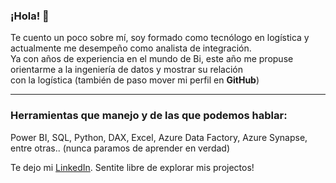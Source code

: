 <h3 align='left'>¡Hola! 👋</h3>
<p align='left'>
Te cuento un poco sobre mí, soy formado como tecnólogo en logística y actualmente me desempeño como analista de integración. <br>
Ya con años de experiencia en el mundo de Bi, este año me propuse orientarme a la ingeniería de datos y mostrar su relación <br>
con la logística (también de paso mover mi perfil en <b>GitHub</b>)
</p>

---

<h3 align='left'>Herramientas que manejo y de las que podemos hablar:</h3>
<p align='left'>
Power BI, SQL, Python, DAX, Excel, Azure Data Factory, Azure Synapse, entre otras.. (nunca paramos de aprender en verdad)
</p>

<p align='left'>
Te dejo mi <a href="https://www.linkedin.com/in/e-islasrivero/">LinkedIn</a>. Sentite libre de explorar mis projectos!
</p>
